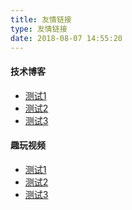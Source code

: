 ```yaml
---
title: 友情链接
type: 友情链接
date: 2018-08-07 14:55:20
---
```


#### 技术博客

- <a href="https://github.com/seeruo" target="_blank">测试1</a>
- <a href="https://github.com/seeruo" target="_blank">测试2</a>
- <a href="https://github.com/seeruo" target="_blank">测试3</a>

#### 趣玩视频

- <a href="https://github.com/seeruo" target="_blank">测试1</a>
- <a href="https://github.com/seeruo" target="_blank">测试2</a>
- <a href="https://github.com/seeruo" target="_blank">测试3</a>
